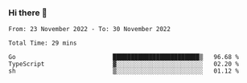 ### Hi there 👋️

<!--START_SECTION:waka-->

```text
From: 23 November 2022 - To: 30 November 2022

Total Time: 29 mins

Go                           ████████████████████████▒   96.68 %
TypeScript                   ▓░░░░░░░░░░░░░░░░░░░░░░░░   02.20 %
sh                           ▒░░░░░░░░░░░░░░░░░░░░░░░░   01.12 %
```

<!--END_SECTION:waka-->



